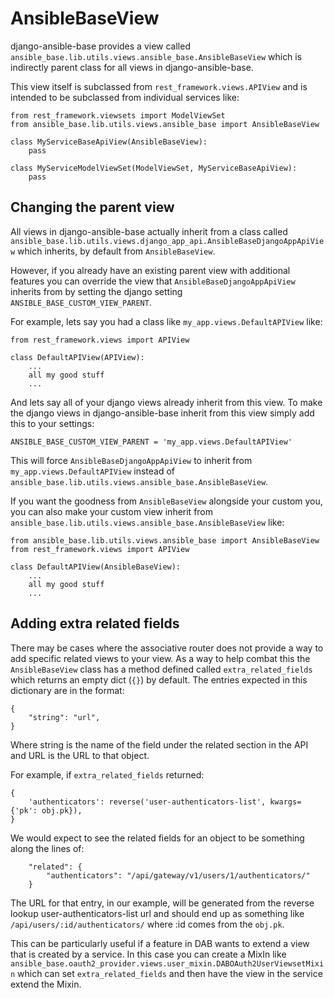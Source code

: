# AnsibleBaseView

django-ansible-base provides a view called `ansible_base.lib.utils.views.ansible_base.AnsibleBaseView` which is indirectly parent class for all views in django-ansible-base.

This view itself is subclassed from `rest_framework.views.APIView` and is intended to be subclassed from individual services like:

```
from rest_framework.viewsets import ModelViewSet
from ansible_base.lib.utils.views.ansible_base import AnsibleBaseView

class MyServiceBaseApiView(AnsibleBaseView):
    pass

class MyServiceModelViewSet(ModelViewSet, MyServiceBaseApiView):
    pass
```

## Changing the parent view

All views in django-ansible-base actually inherit from a class called `ansible_base.lib.utils.views.django_app_api.AnsibleBaseDjangoAppApiView` which inherits, by default from `AnsibleBaseView`.

However, if you already have an existing parent view with additional features you can override the view that `AnsibleBaseDjangoAppApiView` inherits from by setting the django setting `ANSIBLE_BASE_CUSTOM_VIEW_PARENT`.

For example, lets say you had a class like `my_app.views.DefaultAPIView` like:
```
from rest_framework.views import APIView

class DefaultAPIView(APIView):
    ...
    all my good stuff
    ...
```

And lets say all of your django views already inherit from this view. To make the django views in django-ansible-base inherit from this view simply add this to your settings:
```
ANSIBLE_BASE_CUSTOM_VIEW_PARENT = 'my_app.views.DefaultAPIView'
```

This will force `AnsibleBaseDjangoAppApiView` to inherit from `my_app.views.DefaultAPIView` instead of `ansible_base.lib.utils.views.ansible_base.AnsibleBaseView`.

If you want the goodness from `AnsibleBaseView` alongside your custom you, you can also make your custom view inherit from `ansible_base.lib.utils.views.ansible_base.AnsibleBaseView` like:
```
from ansible_base.lib.utils.views.ansible_base import AnsibleBaseView
from rest_framework.views import APIView

class DefaultAPIView(AnsibleBaseView):
    ...
    all my good stuff
    ...
```


## Adding extra related fields

There may be cases where the associative router does not provide a way to add specific related views to your view. As a way to help combat this the `AnsibleBaseView` class has a method defined called `extra_related_fields` which returns an empty dict (`{}`) by default. The entries expected in this dictionary are in the format:
```
{
    "string": "url",
}
```
Where string is the name of the field under the related section in the API and URL is the URL to that object.

For example, if `extra_related_fields` returned:
```
{
    'authenticators': reverse('user-authenticators-list', kwargs={'pk': obj.pk}),
}
```

We would expect to see the related fields for an object to be something along the lines of:
```
    "related": {
        "authenticators": "/api/gateway/v1/users/1/authenticators/"
    }
```

The URL for that entry, in our example, will be generated from the reverse lookup user-authenticators-list url and should end up as something like `/api/users/:id/authenticators/` where :id comes from the `obj.pk`. 

This can be particularly useful if a feature in DAB wants to extend a view that is created by a service. In this case you can create a MixIn like `ansible_base.oauth2_provider.views.user_mixin.DABOAuth2UserViewsetMixin` which can set `extra_related_fields` and then have the view in the service extend the Mixin. 
